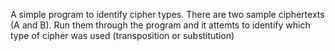 A simple program to identify cipher types. There are two sample ciphertexts (A and B). 
Run them through the program and it attemts to identify which type of cipher was used (transposition or substitution)
